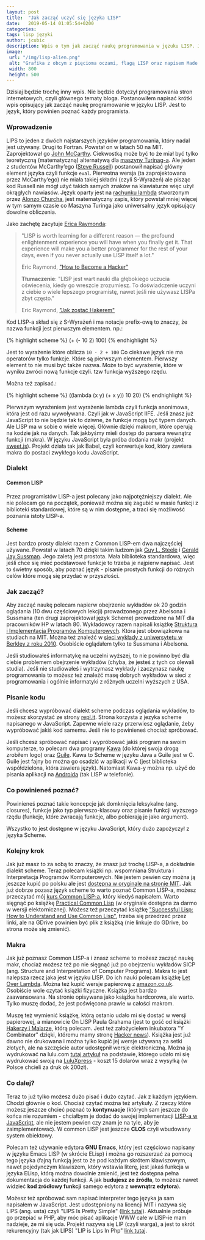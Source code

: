 ```yaml
---
layout: post
title:  "Jak zacząć uczyć się języka LISP"
date:   2019-05-14 01:05:54+0200
categories:
tags: lisp języki
author: jcubic
description: Wpis o tym jak zacząć naukę programowania w jęzuku LISP. Jaki dialekt wybrać Scheme czy Common LISP. Czy są jakieś kursy wideo i czy są książki o języku LISP.
image:
 url: "/img/lisp-alien.png"
 alt: "Grafika z obcym z pięcioma oczami, flagą LISP oraz napisem Made with secret alien technology"
 width: 800
 height: 500
---
```



Dzisiaj będzie trochę inny wpis. Nie będzie dotyczył programowania stron internetowych, czyli głównego tematy
bloga. Postanowiłem napisać krótki wpis opisujący jak zacząć naukę programowanie w języku LISP. Jest to język,
który powinien poznać każdy programista.

<!-- more -->

### Wprowadzenie

LIPS to jeden z dwóch najstarszych języków programowania, który nadal jest używany. Drugi to Fortran.
Powstał on w latach 50 na MIT. Zaprojektował go [John McCarthy](https://pl.wikipedia.org/wiki/John_McCarthy).
Ciekwostką może być to że miał być tylko teoretyczną (matematyczną) alternatywą dla
[maszyny Turinag-a](https://pl.wikipedia.org/wiki/Maszyna_Turinga). Ale jeden z studentów McCarthy’ego
([Steve Russell](https://pl.wikipedia.org/wiki/Steve_Russell)) postanowił napisać główny element języka czyli
funkcje `eval`. Pierwotna wersja (ta zaprojektowana przez McCarthy’ego) nie miała takiej składni
(czyli S-Wyrażeń) ale pisząc kod Russell nie mógł użyć takich samych znaków na klawiaturze więc użył
okrągłych nawiasów. Język oparty jest na [rachunku lambda](https://pl.wikipedia.org/wiki/Rachunek_lambda)
stworzonym przez [Alonzo Churcha](https://pl.wikipedia.org/wiki/Alonzo_Church), jest matematyczny zapis,
który powstał mniej więcej w tym samym czasie co Maszyna Turinga jako uniwersalny język opisujący
dowolne obliczenia.

Jako zachętę zacytuje [Erica Raymonda]():

> "LISP is worth learning for a different reason — the profound enlightenment experience you will
> have when you finally get it. That experience will make you a better programmer for the rest of
> your days, even if you never actually use LISP itself a lot."
>
> Eric Raymond, ["How to Become a Hacker"](http://www.catb.org/~esr/faqs/hacker-howto.html)
>
> **Tłumaczenie**: "LISP jest wart nauki dla głębokiego uczucia oświecenia, kiedy go wreszcie
> zrozumiesz. To doświadczenie uczyni z ciebie o wiele lepszego programistę, nawet jeśli nie używasz
> LISPa zbyt często."
>
> Eric Raymond, ["Jak zostać Hakerem"](http://www.mkgajwer.jgora.net/ers.html)


Kod LISP-a skład się z S-Wyrażeń i ma notacje prefix-ową to znaczy, że nazwa funkcji jest pierwszym elementem.
np.:

{% highlight scheme %}
(+ (- 10 2) 100)
{% endhighlight %}

Jest to wyrażenie które oblicza `10 - 2 + 100` Co ciekawe język nie ma operatorów tylko funkcje. Które są
pierwszym elementem. Pierwszy element to nie musi być także nazwa. Może to być wyrażenie, które w wyniku
zwróci nową funkcje czyli. tzw funkcja wyższego rzędu.

Można też zapisać.:

{% highlight scheme %}
((lambda (x y) (+ x y)) 10 20)
{% endhighlight %}

Pierwszym wyrażeniem jest wyrażenie lambda czyli funkcja anonimowa, która jest od razu wywoływana. Czyli
jak w JavaScript IIFE. Jeśli znasz już JavaScript to nie będzie tak to dziwne, że funkcje mogą być typem
danych. Ale LISP ma w sobie o wiele więcej. Głównie dzięki makrom, które operują na kodzie jak na danych.
Tak jakbyśmy mieli dostęp do parsera wewnątrz funkcji (makra). W języku JavaScript była próba dodania
makr (projekt [sweet.js](https://www.sweetjs.org/)). Projekt działa tak jak Babel, czyli konwertuje kod,
który zawiera makra do postaci zwykłego kodu JavaScript.

### Dialekt

#### Common LISP

Przez programistów LISP-a jest polecany jako najpotężniejszy dialekt. Ale nie polecam go na początek, ponieważ
można się zagubić w masie funkcji z biblioteki standardowej, które są w nim dostępne, a traci się możliwość
poznania istoty LISP-a.

#### Scheme

Jest bardzo prosty dialekt razem z Common LISP-em dwa najczęściej używane. Powstał w latach 70 dzięki takim
ludzom jak
[Guy L. Steele](https://en.wikipedia.org/wiki/Guy_L._Steele_Jr.) i
[Gerald Jay Sussman](https://en.wikipedia.org/wiki/Gerald_Jay_Sussman). Jego zaletą jest prostota.
Mała biblioteka standardowa, więc jeśli chce się mieć podstawowe funkcje to trzeba je najpierw napisać.
Jest to świetny sposób, aby poznać język - pisanie prostych funkcji do różnych celów które mogą się przydać
w przyszłości.


### Jak zacząć?

Aby zacząć naukę polecam napierw obejrzenie wykładów ok 20 godzin oglądania (10 dwu częściowych lekcji)
prowadzonego przez Abelsona i Sussmana (ten drugi zaprojektował język Scheme) prowadzone na MIT dla
pracowników HP w latach 80. Wykładowcy razem napisali książkę
[Struktura i Implementacja Programów Komputerowych](http://lubimyczytac.pl/ksiazka/135282/struktura-i-interpretacja-programow-komputerowych). Która jest obowiązkowa na studiach na MIT. Można też znaleźć w
[sieci wykłady z uniwersytetu w Berkley z roku 2010](https://www.youtube.com/watch?v=4leZ1Ca4f0g&list=PLhMnuBfGeCDNgVzLPxF9o5UNKG1b-LFY9). Osobiście oglądałem tylko te Sussmana i Abelsona.

Jeśli studiowałeś informatykę na uczelni wyższej, to nie powinno być dla ciebie problemem obejrzenie wykładów
(chyba, że jesteś z tych co olewali studia).  Jeśli nie studiowałeś i wytrzymasz wykłady i zaczynasz naukę
programowania to możesz też znaleźć masę dobrych wykładów w sieci z programowania i ogólnie informatyki z
różnych uczelni wyższych z USA.

### Pisanie kodu

Jeśli chcesz wypróbować dialekt scheme podczas oglądania wykładów, to możesz skorzystać ze strony
[repl.it](https://repl.it/languages/scheme).  Strona korzysta z jezyka scheme napisanego w JavaScript.
Zapewne wiele razy przerwiesz oglądanie, żeby wypróbować jakiś kod samemu. Jeśli nie to powinieneś chociaż
spróbować.

Jeśli chcesz spróbować napisać i wypróbować jakiś program na swoim komputerze, to polecam dwa programy
[Kawa](https://www.gnu.org/software/kawa/index.html) (do której
swoja drogą zrobiłem logo) oraz [Guile](https://en.wikipedia.org/wiki/GNU_Guile). Kawa to Scheme w języku
Java a Guile jest w C. Guile jest fajny bo można go osadzić w aplikacji w C (jest biblioteka współdzielona,
która zawiera język). Natomiast Kawa-y można np. użyć do pisania aplikacji na
[Androida](https://www.gnu.org/software/kawa/Building-for-Android.html) (tak LISP w telefonie).

### Co powinieneś poznać?

Powinieneś poznać takie koncepcje jak domknięcia leksykalne (ang. closures), funkcje jako typ pierwszo-klasowy
oraz pisanie funkcji wyższego rzędu (funkcje, które zwracają funkcje, albo pobierają je jako argument).

Wszystko to jest dostępne w języku JavaScript, który dużo zapożyczył z języka Scheme.

### Kolejny krok

Jak już masz to za sobą to znaczy, że znasz już trochę LISP-a, a dokładnie dialekt scheme. Teraz polecam
książki np. wspomniana Struktura i Interpretacja Programów Komputerowych. Nie jestem pewien czy można ją
jeszcze kupić po polsku ale jest
[dostępna w oryginale na stronie MIT](https://mitpress.mit.edu/sites/default/files/sicp/index.html).
Jak już dobrze pozasz język scheme to warto poznać Common LISP-a, możesz przeczytać mój
[kurs Common LISP-a](https://jcubic.pl/jakub-jankiewicz/lisp_tutorial.php), który kiedyś napisałem.
Warto sięgnąć po książkę [Practical Common Lisp](http://www.gigamonkeys.com/book/) (w oryginale dostępna
za darmo w wersji elektornicznej). Możesz też przeczytać książkę ["Successful Lisp: How to Understand and Use Common Lisp"](https://psg.com/~dlamkins/sl/contents.html), trzeba się przedrzeć przez linki,
ale na GDrive powinien być plik z książką (nie linkuje do GDrive, bo strona może się zmienić).

### Makra

Jak już poznasz Common LISP-a i znasz scheme to możesz zacząć naukę makr, chociaż możesz też po nie sięgnąć
już po obejrzeniu wykładów SICP (ang. Structure and Interpretation of Computer Programs). Makra to jest
nalepsza rzecz jaka jest w języku LISP. Do ich nauki polecam książkę
[Let Over Lambda](https://letoverlambda.com/). Można też kupić wersje papierową z
[amazon.co.uk](https://www.amazon.co.uk/s?k=let+over+lambda&ref=nb_sb_noss). Osobiście wole czytać książki
fizyczne. Książka jest bardzo zaawansowana. Na stronie opisywana jako książka hardcorowa, ale warto. Tylko
muszę dodać, że jest poświęcona prawie w całości makrom.

Muszę też wymienić książkę, którą ostanio udało mi się dostać w wersji papierowej, a mianowicie On LISP Paula
Grahama (jest to gość od książki
[Hakerzy i Malarze](https://helion.pl/search?qa=&serwisyall=&szukaj=Hakerzy+i+malarze&wprzyg=&wsprzed=&wyczerp=),
którą polecam. Jest też założycielem inkubatora "Y Combinator" dzięki, któremu mamy stronę
[Hacker news](https://news.ycombinator.com/)). Książka jest już dawno nie drukowana i można tylko kupić
jej wersje używaną za setki złotych, ale na szczęście autor udostępnił wersje elektroniczną. Można ją
wydrukować na lulu.com [tutaj artykuł](http://www.lurklurk.org/onlisp/onlisp.html) na podstawie, którego
udało mi się wydrukować swoją na [LuluXpress](https://xpress.lulu.com/) - koszt 15 dolarów wraz z wysyłką
(w Polsce chcieli za druk ok 200zł).

### Co dalej?

Teraz to już tylko możesz dużo pisać i dużo czytać. Jak z każdym językiem. Chodzi głównie o kod. Chociaż
czytać można też artykuły. Z rzeczy które możesz jeszcze chcieć poznać to **kontynuacje** (których sam jeszcze
do końca nie rozumiem - chciałbym je dodać do swojej implementacji
[LISP-a w JavaScript](https://jcubic.github.io/lips), ale nie jestem pewien czy znam je na tyle, aby je
zaimplementować). W common LISP jest jeszcze **CLOS** czyli wbudowany system obiektowy.

Polecam też używanie edytora **GNU Emacs**, który jest częściowo napisany w języku Emacs LISP (w skrócie
ELisp) i można go rozszerzać za pomocą tego języka (fajną funkcją jest to że pod każdym skrótem klawiszowym,
nawet pojedynczym klawiszem, który wstawia literę, jest jakaś funkcja w języka ELisp, którą można dowolnie
zmienić, jest też dostępna pełna dokumentacja do każdej funkcji. A jak **budujesz ze źródła**, to możesz nawet
widzieć **kod źródłowy funkcji** samego edytora z **wewnątrz edytora**).

Możesz też spróbować sam napisać interpreter tego języka ja sam napisałem w JavaScript. Jest udostępniony na
licencji MIT i nazywa się LIPS (ang. usta) czyli "LIPS Is Pretty Simple"
([link tutaj](https://jcubic.github.io/lips/)). Aktualnie próbuje go przepiać w PHP, aby móc pisać aplikacje
WWW całe w LISP-ie mam nadzieje, że mi się uda. Projekt nazywa się LIP (czyli warga), a jest to skrót
rekurencyjny (tak jak LIPS) "LIP is Lips In Php" [link tutaj](https://github.com/jcubic/lip).
